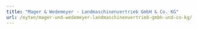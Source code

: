 ```yaml
---
title: "Mager & Wedemeyer - Landmaschinenvertrieb GmbH & Co. KG"
url: /oyten/mager-und-wedemeyer-landmaschinenvertrieb-gmbh-und-co-kg/
---
```

